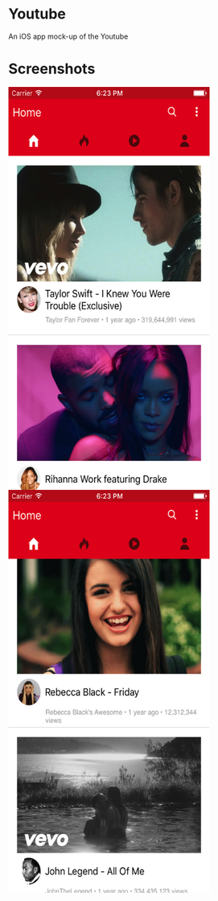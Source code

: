 # Youtube
An iOS app mock-up of the Youtube

# Screenshots
<img src="https://github.com/ajitkbaral/Youtube/blob/master/Youtube/Youtube/Screenshot/1.png" align="left" height="800" width="400" >
<br>
<img src="https://github.com/ajitkbaral/Youtube/blob/master/Youtube/Youtube/Screenshot/2.png" align="left" height="800" width="400" >
